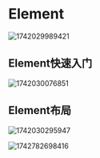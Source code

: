 # Element

![1742029989421](C:\Users\Pumpkin\AppData\Roaming\Typora\typora-user-images\1742029989421.png)

## Element快速入门

![1742030076851](C:\Users\Pumpkin\AppData\Roaming\Typora\typora-user-images\1742030076851.png)

## Element布局

![1742030295947](C:\Users\Pumpkin\AppData\Roaming\Typora\typora-user-images\1742030295947.png)



![1742782698416](C:\Users\Pumpkin\AppData\Roaming\Typora\typora-user-images\1742782698416.png)